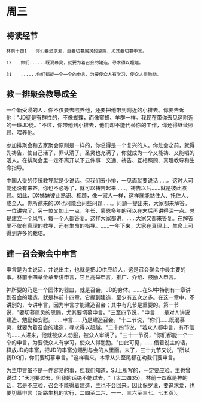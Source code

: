 # 周三

## 祷读经节
```
林前十四1　　你们要追求爱，更要切慕属灵的恩赐，尤其要切慕申言。

12　　你们......既渴慕灵，就要为着召会的建造，寻求得以超越。

31　　......你们都能一个一个的申言，为要使众人有学习，使众人得勉励。
```

## 教－排聚会教导成全

一个新受浸的人，你不仅要去喂养他，还要把他带到附近的小排去。你要告诉他："JD徒是有群性的，不像蝴蝶，而像蜜蜂、羊群一样。我现在带你去见这附近的一班JD徒。"不过，你带他到小排去，他们却不能代替你的工作，你还得继续照顾、喂养他。

参加排聚会和去家聚会原则是一样的，你总得是一个复兴的人。你赴会之前，就得先祷告，使自己活了，罪认清了，圣灵也充满了，你就成为一个又能祷、又能唱的活人。在排聚会里一定不离开以下五件事：交通、祷告、互相照顾、真理教导和生命指导。

中国人受的传统教导就是少说话。但我们去小排，一见面就要说话......。这时人可能还没有来齐，你也不必等了，就可以祷告起来......。祷告以后......就是彼此照顾。如此，DX姊妹彼此熟识、相顾，像一家人一样，这样就能黏住人、托住人、成全人。你所邀来的DX也可能会问些问题......。问题一提出来，大家都来解答。一位讲完了，另一位又加上一点，年长、蒙恩多年的可以在末后再讲得深一点。总是建立一个风气，每一个人都答复。这样大家都讲，......大家又都来答复。在解答里不仅有真理的教导，还有生命的指导。......一年下来，大家在真理上、生命上可得到许多的栽培。

## 建－召会聚会中申言

申言是为主说话，并说出主，也就是把JD供应给人，这是召会聚会中最主要的事。林前十四章全章专讲申言，它且高举申言，推广、介绍、鼓励人申言。

神所要的乃是一个团体的器皿，就是召会，JD的身体。......在SJ中特别有一章讲到召会的建造，就是林前十四章。它提到建造，至少有五次之多。在这一章中，不讲别的，专讲申言，因为申言才能建造召会；其中有几节是重要的。第一节说，"要切慕属灵的恩赐，尤其要切慕申言。"三至四节说，"申言......是对人讲说建造、勉励和安慰。......申言......乃是建造召会。"十二节说，"你们......既渴慕灵，就要为着召会的建造，寻求得以超越。"二十四节说，"若众人都申言，有不信的......人进来，他就被众人劝服，被众人审明了。"三十一节说，"你们都能一个一个的申言，为要使众人有学习，使众人得勉励。"由此可见，......借着说主的话，释放JD的丰富，把JD的丰富分赐到与会的人里面。末了，三十九节又说，"所以我DX们，你们要切慕申言。"这样看来，本章从头至尾都在劝我们要申言。

为主申言虽不是一件容易的事，但我们知道，SJ上所写的，一定要应验。主也曾说过："天地要过去，但我的话绝不能过去。"（太二四35）。林前十四章是神的话，若是不应验，召会不能得着建造，主也不会回来。因此保罗说，要追求爱，也要切慕申言（新路生机的实行，二四至二六、一一、三六至三七、七五页）。

